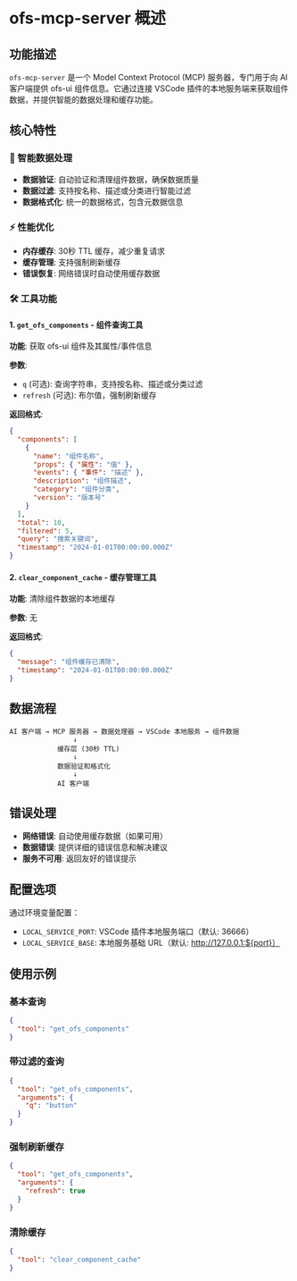 # ofs-mcp-server 概述

## 功能描述

`ofs-mcp-server` 是一个 Model Context Protocol (MCP) 服务器，专门用于向 AI 客户端提供 ofs-ui 组件信息。它通过连接 VSCode 插件的本地服务端来获取组件数据，并提供智能的数据处理和缓存功能。

## 核心特性

### 🔄 智能数据处理
- **数据验证**: 自动验证和清理组件数据，确保数据质量
- **数据过滤**: 支持按名称、描述或分类进行智能过滤
- **数据格式化**: 统一的数据格式，包含元数据信息

### ⚡ 性能优化
- **内存缓存**: 30秒 TTL 缓存，减少重复请求
- **缓存管理**: 支持强制刷新缓存
- **错误恢复**: 网络错误时自动使用缓存数据

### 🛠️ 工具功能

#### 1. `get_ofs_components` - 组件查询工具
**功能**: 获取 ofs-ui 组件及其属性/事件信息

**参数**:
- `q` (可选): 查询字符串，支持按名称、描述或分类过滤
- `refresh` (可选): 布尔值，强制刷新缓存

**返回格式**:
```json
{
  "components": [
    {
      "name": "组件名称",
      "props": { "属性": "值" },
      "events": { "事件": "描述" },
      "description": "组件描述",
      "category": "组件分类",
      "version": "版本号"
    }
  ],
  "total": 10,
  "filtered": 5,
  "query": "搜索关键词",
  "timestamp": "2024-01-01T00:00:00.000Z"
}
```

#### 2. `clear_component_cache` - 缓存管理工具
**功能**: 清除组件数据的本地缓存

**参数**: 无

**返回格式**:
```json
{
  "message": "组件缓存已清除",
  "timestamp": "2024-01-01T00:00:00.000Z"
}
```

## 数据流程

```
AI 客户端 → MCP 服务器 → 数据处理器 → VSCode 本地服务 → 组件数据
                ↓
            缓存层 (30秒 TTL)
                ↓
            数据验证和格式化
                ↓
            AI 客户端
```

## 错误处理

- **网络错误**: 自动使用缓存数据（如果可用）
- **数据错误**: 提供详细的错误信息和解决建议
- **服务不可用**: 返回友好的错误提示

## 配置选项

通过环境变量配置：

- `LOCAL_SERVICE_PORT`: VSCode 插件本地服务端口（默认: 36666）
- `LOCAL_SERVICE_BASE`: 本地服务基础 URL（默认: http://127.0.0.1:${port}）

## 使用示例

### 基本查询
```json
{
  "tool": "get_ofs_components"
}
```

### 带过滤的查询
```json
{
  "tool": "get_ofs_components",
  "arguments": {
    "q": "button"
  }
}
```

### 强制刷新缓存
```json
{
  "tool": "get_ofs_components",
  "arguments": {
    "refresh": true
  }
}
```

### 清除缓存
```json
{
  "tool": "clear_component_cache"
}
```


